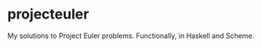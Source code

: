 projecteuler 
===========

My solutions to Project Euler problems. Functionally, in Haskell and Scheme.